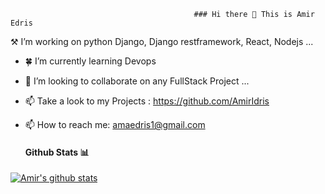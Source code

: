                                              ### Hi there 👋 This is Amir Edris

  ⚒️ I’m working on python Django, Django restframework, React, Nodejs  ...
- 🍀 I’m currently learning  Devops
- 👯 I’m looking to collaborate on any FullStack Project ...
- 📫 Take a look to my Projects : https://github.com/AmirIdris
- 📫 How to reach me: amaedris1@gmail.com

  #### Github Stats 📊
[![Amir's github stats](https://github-readme-stats.vercel.app/api?username=AmirIdris)](https://github.com/anuraghazra/github-readme-stats)




